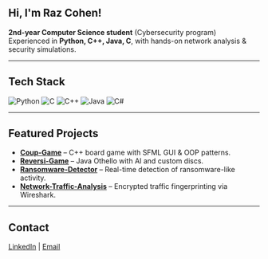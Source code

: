 ## Hi, I'm Raz Cohen!
**2nd-year Computer Science student** (Cybersecurity program)  
Experienced in **Python, C++, Java, C**, with hands-on network analysis & security simulations.

---

## Tech Stack
![Python](https://img.shields.io/badge/Python-3776AB?style=for-the-badge&logo=python&logoColor=white)
![C](https://img.shields.io/badge/C-A8B9CC?style=for-the-badge&logo=c&logoColor=white)
![C++](https://img.shields.io/badge/C++-00599C?style=for-the-badge&logo=cplusplus&logoColor=white)
![Java](https://img.shields.io/badge/Java-007396?style=for-the-badge&logo=java&logoColor=white)
![C#](https://img.shields.io/badge/C%23-239120?style=for-the-badge&logo=c-sharp&logoColor=white)

---

## Featured Projects
- **[Coup-Game](https://github.com/Raz99/Coup-Game)** – C++ board game with SFML GUI & OOP patterns.  
- **[Reversi-Game](https://github.com/Raz99/Reversi-Game)** – Java Othello with AI and custom discs.  
- **[Ransomware-Detector](https://github.com/Raz99/Ransomware-Detector)** – Real-time detection of ransomware-like activity.  
- **[Network-Traffic-Analysis](https://github.com/Raz99/Network-Traffic-Analysis)** – Encrypted traffic fingerprinting via Wireshark.

---

## Contact
[LinkedIn](https://www.linkedin.com/in/raz-cohen-p/) | [Email](mailto:RazCohenP@gmail.com)
